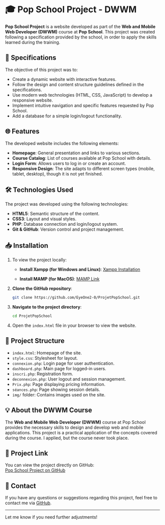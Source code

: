 # 🎓 Pop School Project - DWWM

**Pop School Project** is a website developed as part of the **Web and Mobile Web Developer (DWWM)** course at **Pop School**. This project was created following a specification provided by the school, in order to apply the skills learned during the training.

## 📄 Specifications

The objective of this project was to:
- Create a dynamic website with interactive features.
- Follow the design and content structure guidelines defined in the specifications.
- Use modern web technologies (HTML, CSS, JavaScript) to develop a responsive website.
- Implement intuitive navigation and specific features requested by Pop School.
- Add a database for a simple login/logout functionality.

## 🌐 Features

The developed website includes the following elements:
- **Homepage**: General presentation and links to various sections.
- **Course Catalog**: List of courses available at Pop School with details.
- **Login Form**: Allows users to log in or create an account.
- **Responsive Design**: The site adapts to different screen types (mobile, tablet, desktop), though it is not yet finished.

## 🛠️ Technologies Used

The project was developed using the following technologies:
- **HTML5**: Semantic structure of the content.
- **CSS3**: Layout and visual styles.
- **PHP**: Database connection and login/logout system.
- **Git & GitHub**: Version control and project management.

## 📥 Installation

1. To view the project locally:
   - **Install Xampp (for Windows and Linux)**:
     [Xampp Installation](https://www.apachefriends.org/)
     
   - **Install MAMP (for MacOS)**:
     [MAMP Link](https://www.mamp.info/en/mac/)
   
3. **Clone the GitHub repository**:
   ```bash
   git clone https://github.com/EyeOne2-0/ProjetPopSchool.git
   ```

4. **Navigate to the project directory**:
   ```bash
   cd ProjetPopSchool
   ```

5. Open the `index.html` file in your browser to view the website.

## 📂 Project Structure

-   `index.html`: Homepage of the site.
-   `style.css`: Stylesheet for layout.
-   `connexion.php`: Login page for user authentication.
-   `dashboard.php`: Main page for logged-in users.
-   `inscri.php`: Registration form.
-   `deconnexion.php`: User logout and session management.
-   `Prix.php`: Page displaying pricing information.
-   `séances.php`: Page showing session details.
-   `img/` folder: Contains images used on the site.

## 💡 About the DWWM Course

The **Web and Mobile Web Developer (DWWM)** course at Pop School provides the necessary skills to design and develop web and mobile applications. This project is a practical application of the concepts covered during the course.
I applied, but the course never took place.

## 🔗 Project Link

You can view the project directly on GitHub:  
[Pop School Project on GitHub](https://github.com/EyeOne2-0/ProjetPopSchool)

## 📧 Contact

If you have any questions or suggestions regarding this project, feel free to contact me via [GitHub](https://github.com/EyeOne2-0).

---

Let me know if you need further adjustments!
